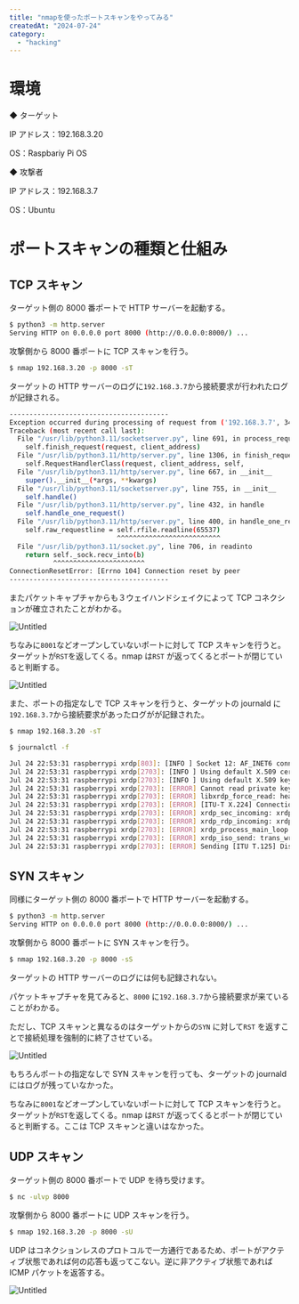 ```yaml
---
title: "nmapを使ったポートスキャンをやってみる"
createdAt: "2024-07-24"
category:
  - "hacking"
---
```


# 環境

◆ ターゲット

IP アドレス：192.168.3.20

OS：Raspbariy Pi OS

◆ 攻撃者

IP アドレス：192.168.3.7

OS：Ubuntu

# ポートスキャンの種類と仕組み

## TCP スキャン

ターゲット側の 8000 番ポートで HTTP サーバーを起動する。

```bash
$ python3 -m http.server
Serving HTTP on 0.0.0.0 port 8000 (http://0.0.0.0:8000/) ...
```

攻撃側から 8000 番ポートに TCP スキャンを行う。

```bash
$ nmap 192.168.3.20 -p 8000 -sT
```

ターゲットの HTTP サーバーのログに`192.168.3.7`から接続要求が行われたログが記録される。

```bash
----------------------------------------
Exception occurred during processing of request from ('192.168.3.7', 34536)
Traceback (most recent call last):
  File "/usr/lib/python3.11/socketserver.py", line 691, in process_request_thread
    self.finish_request(request, client_address)
  File "/usr/lib/python3.11/http/server.py", line 1306, in finish_request
    self.RequestHandlerClass(request, client_address, self,
  File "/usr/lib/python3.11/http/server.py", line 667, in __init__
    super().__init__(*args, **kwargs)
  File "/usr/lib/python3.11/socketserver.py", line 755, in __init__
    self.handle()
  File "/usr/lib/python3.11/http/server.py", line 432, in handle
    self.handle_one_request()
  File "/usr/lib/python3.11/http/server.py", line 400, in handle_one_request
    self.raw_requestline = self.rfile.readline(65537)
                           ^^^^^^^^^^^^^^^^^^^^^^^^^^
  File "/usr/lib/python3.11/socket.py", line 706, in readinto
    return self._sock.recv_into(b)
           ^^^^^^^^^^^^^^^^^^^^^^^
ConnectionResetError: [Errno 104] Connection reset by peer
----------------------------------------
```

またパケットキャプチャからも３ウェイハンドシェイクによって TCP コネクションが確立されたことがわかる。

![Untitled](/posts/06_nmap-portScan/Untitled.png)

ちなみに`8001`などオープンしていないポートに対して TCP スキャンを行うと。ターゲットが`RST`を返してくる。nmap は`RST` が返ってくるとポートが閉じていると判断する。

![Untitled](/posts/06_nmap-portScan/Untitled%201.png)

また、ポートの指定なしで TCP スキャンを行うと、ターゲットの journald に`192.168.3.7`から接続要求があったログがが記録された。

```bash
$ nmap 192.168.3.20 -sT
```

```bash
$ journalctl -f

Jul 24 22:53:31 raspberrypi xrdp[803]: [INFO ] Socket 12: AF_INET6 connection received from ::ffff:192.168.3.7 port 50970
Jul 24 22:53:31 raspberrypi xrdp[2703]: [INFO ] Using default X.509 certificate: /etc/xrdp/cert.pem
Jul 24 22:53:31 raspberrypi xrdp[2703]: [INFO ] Using default X.509 key file: /etc/xrdp/key.pem
Jul 24 22:53:31 raspberrypi xrdp[2703]: [ERROR] Cannot read private key file /etc/xrdp/key.pem: Permission denied
Jul 24 22:53:31 raspberrypi xrdp[2703]: [ERROR] libxrdp_force_read: header read error
Jul 24 22:53:31 raspberrypi xrdp[2703]: [ERROR] [ITU-T X.224] Connection Sequence: CR-TPDU (Connection Request) failed
Jul 24 22:53:31 raspberrypi xrdp[2703]: [ERROR] xrdp_sec_incoming: xrdp_iso_incoming failed
Jul 24 22:53:31 raspberrypi xrdp[2703]: [ERROR] xrdp_rdp_incoming: xrdp_sec_incoming failed
Jul 24 22:53:31 raspberrypi xrdp[2703]: [ERROR] xrdp_process_main_loop: libxrdp_process_incoming failed
Jul 24 22:53:31 raspberrypi xrdp[2703]: [ERROR] xrdp_iso_send: trans_write_copy_s failed
Jul 24 22:53:31 raspberrypi xrdp[2703]: [ERROR] Sending [ITU T.125] DisconnectProviderUltimatum failed

```

## SYN スキャン

同様にターゲット側の 8000 番ポートで HTTP サーバーを起動する。

```bash
$ python3 -m http.server
Serving HTTP on 0.0.0.0 port 8000 (http://0.0.0.0:8000/) ...
```

攻撃側から 8000 番ポートに SYN スキャンを行う。

```bash
$ nmap 192.168.3.20 -p 8000 -sS
```

ターゲットの HTTP サーバーのログには何も記録されない。

パケットキャプチャを見てみると、`8000` に`192.168.3.7`から接続要求が来ていることがわかる。

ただし、TCP スキャンと異なるのはターゲットからの`SYN` に対して`RST` を返すことで接続処理を強制的に終了させている。

![Untitled](/posts/06_nmap-portScan/Untitled%202.png)

もちろんポートの指定なしで SYN スキャンを行っても、ターゲットの journald にはログが残っていなかった。

ちなみに`8001`などオープンしていないポートに対して TCP スキャンを行うと。ターゲットが`RST`を返してくる。nmap は`RST` が返ってくるとポートが閉じていると判断する。ここは TCP スキャンと違いはなかった。

## UDP スキャン

ターゲット側の 8000 番ポートで UDP を待ち受けます。

```bash
$ nc -ulvp 8000
```

攻撃側から 8000 番ポートに UDP スキャンを行う。

```bash
$ nmap 192.168.3.20 -p 8000 -sU
```

UDP はコネクションレスのプロトコルで一方通行であるため、ポートがアクティブ状態であれば何の応答も返ってこない。逆に非アクティブ状態であれば ICMP パケットを返答する。

![Untitled](/posts/06_nmap-portScan/Untitled%203.png)
